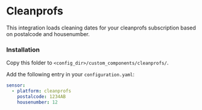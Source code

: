 # Cleanprofs

This integration loads cleaning dates for your cleanprofs subscription based on postalcode and housenumber.

### Installation

Copy this folder to `<config_dir>/custom_components/cleanprofs/`.

Add the following entry in your `configuration.yaml`:

```yaml
sensor:
  - platform: cleanprofs
    postalcode: 1234AB
    housenumber: 12
```
